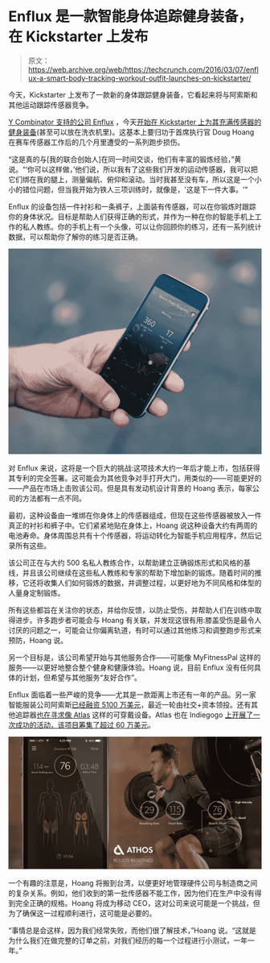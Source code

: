# Enflux 是一款智能身体追踪健身装备，在 Kickstarter  上发布

> 原文：<https://web.archive.org/web/https://techcrunch.com/2016/03/07/enflux-a-smart-body-tracking-workout-outfit-launches-on-kickstarter/>

今天，Kickstarter 上发布了一款新的身体跟踪健身装备，它看起来将与阿索斯和其他运动跟踪传感器竞争。

[Y Combinator 支持的公司 Enflux](https://web.archive.org/web/20230325080833/http://www.getenflux.com/) ，今天[开始在 Kickstarter 上为其充满传感器的健身装备](https://web.archive.org/web/20230325080833/https://www.kickstarter.com/projects/1850884998/enflux-smart-clothing-3d-workout-tracking-and-form)(甚至可以放在洗衣机里)。这基本上要归功于首席执行官 Doug Hoang 在赛车传感器工作后的几个月里遭受的一系列跑步损伤。

“这是真的与[我的联合创始人]在同一时间交谈，他们有丰富的锻炼经验，”黄说。“‘你可以这样做，’他们说，所以我有了这些我们开发的运动传感器，我可以把它们绑在我的腿上，测量偏航、俯仰和滚动。当时我甚至没有车，所以这是一个小小的错位问题，但当我开始为铁人三项训练时，就像是，'这是下一件大事。'"

Enflux 的设备包括一件衬衫和一条裤子，上面装有传感器，可以在你锻炼时跟踪你的身体状况。目标是帮助人们获得正确的形式，并作为一种在你的智能手机上工作的私人教练。你的手机上有一个头像，可以让你回顾你的练习，还有一系列统计数据，可以帮助你了解你的练习是否正确。

![enflux mobile](img/58db7f6c1be2677330e09803c66db23e.png)

对 Enflux 来说，这将是一个巨大的挑战:这项技术大约一年后才能上市，包括获得其专利的完全签署。这可能会为其他竞争对手打开大门，用类似的——可能更好的——产品在市场上击败该公司。但是具有发动机设计背景的 Hoang 表示，每家公司的方法都有一点不同。

最初，这种设备由一堆绑在你身体上的传感器组成，但现在这些传感器被放入一件真正的衬衫和裤子中。它们紧紧地贴在身体上，Hoang 说这种设备大约有两周的电池寿命。身体周围总共有十个传感器，将运动转化为智能手机应用程序，然后记录所有这些。

该公司正在与大约 500 名私人教练合作，以帮助建立正确锻炼形式和风格的基线，并且该公司继续在这些私人教练和专家的帮助下增加新的锻炼。随着时间的推移，它还将收集人们如何锻炼的数据，并调整过程，以更好地为不同风格和体型的人量身定制锻炼。

所有这些都旨在关注你的状态，并给你反馈，以防止受伤，并帮助人们在训练中取得进步。许多跑步者可能会与 Hoang 有关联，并发现这很有用:膝盖受伤是最令人讨厌的问题之一，可能会让你偏离轨道，有时可以通过其他练习和调整跑步形式来预防，Hoang 说。

另一个目标是，该公司希望开始与其他服务合作——可能像 MyFitnessPal 这样的服务——以更好地整合整个健身和健康体验。Hoang 说，目前 Enflux 没有任何具体的计划，但希望与其他服务“友好合作”。

Enflux 面临着一些严峻的竞争——尤其是一款距离上市还有一年的产品。另一家智能服装公司阿索斯[已经融资 5100 万美元](https://web.archive.org/web/20230325080833/https://techcrunch.com/2015/11/18/athos-pushes-up-to-51-million-in-the-bank-with-funding-from-chamath-palhapitayas-socialcapital/)，最近一轮由社交+资本领投。还有其他追踪器[也在寻求像 Atlas](https://web.archive.org/web/20230325080833/https://techcrunch.com/video/atlas-way-more-than-a-fitness-tracker/519399365/) 这样的可穿戴设备。Atlas 也在 Indiegogo [上开展了一次成功的活动，该项目筹集了超过 60 万美元](https://web.archive.org/web/20230325080833/https://www.indiegogo.com/projects/the-atlas-wristband#/)。

![Athos](img/958bafd9280858a0633f111724f76716.png)

一个有趣的注意是，Hoang 将搬到台湾，以便更好地管理硬件公司与制造商之间的复杂关系。例如，他们收到的第一批传感器不能工作，因为他们在生产中没有得到完全正确的规格。Hoang 将成为移动 CEO，这对公司来说可能是一个挑战，但为了确保这一过程顺利进行，这可能是必要的。

“事情总是会这样，因为我们经常失败，而他们很了解技术，”Hoang 说。“这就是为什么我们在做完整的订单之前，对我们经历的每一个过程进行小测试，一年一年。”